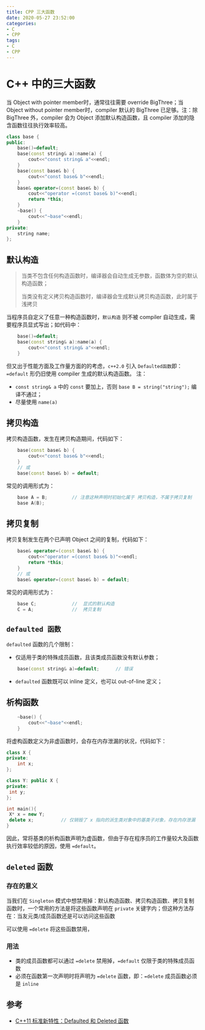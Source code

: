 ```yaml
---
title: CPP 三大函数
date: 2020-05-27 23:52:00
categories:
- C
- CPP
tags:
- C
- CPP
---
```


# C++ 中的三大函数

当 Object with pointer member时，通常往往需要 override BigThree；当 Object without pointer member时，compiler 默认的 BigThree 已足够。注：除 BigThree 外，compiler 会为 Object 添加默认构造函数，且 compiler 添加的隐含函数往往执行效率较高。

```c++
class base {
public:
    base()=default;
    base(const string& a):name(a) {
        cout<<"const string& a"<<endl;
    }
    base(const base& b) {
        cout<<"const base& b"<<endl;
    }
    base& operator=(const base& b) {
        cout<<"operator =(const base& b)"<<endl;
        return *this;
    }
    ~base() {
        cout<<"~base"<<endl;
    }
private:
    string name;
};
```

## 默认构造

> 当类不包含任何构造函数时，编译器会自动生成无参数，函数体为空的默认构造函数；
> 
> 当类没有定义拷贝构造函数时，编译器会生成默认拷贝构造函数，此时属于浅拷贝

当程序员自定义了任意一种构造函数时，`默认构造` 则不被 compiler 自动生成，需要程序员显式写出；如代码中：

```c++
    base()=default;
    base(const string& a):name(a) {
        cout<<"const string& a"<<endl;
    }
```

但又出于性能方面及工作量方面的的考虑，`c++2.0` 引入 `Defaulted函数`即：`=default` 形仍旧使用 compiler 生成的默认构造函数。
注：
- `const string& a` 中的 `const` 要加上，否则 `base B = string("string");` 编译不通过；
- 尽量使用 `name(a)`

## 拷贝构造

拷贝构造函数，发生在拷贝构造期间，代码如下：

```c++
    base(const base& b) {
        cout<<"const base& b"<<endl;
    }
    // 或
    base(const base& b) = default;
```

常见的调用形式为：

```c++
    base A = B;         // 注意这种声明时初始化属于 拷贝构造，不属于拷贝复制
    base A(B);
```

## 拷贝复制

拷贝复制发生在两个已声明 Object 之间的复制，代码如下：

```c++
    base& operator=(const base& b) {
        cout<<"operator =(const base& b)"<<endl;
        return *this;
    }
    // 或
    base& operator=(const base& b) = default;
```

常见的调用形式为：

```c++
    base C;             //  显式的默认构造
    C = A;              //  拷贝复制
```

## `defaulted 函数`

`defaulted` 函数的几个限制：
- 仅适用于类的特殊成员函数，且该类成员函数没有默认参数；

```c++
    base(const string& a)=default;      // 错误
```
- `defaulted` 函数既可以 inline 定义，也可以 out-of-line 定义；

## 析构函数

```c++
    ~base() {
        cout<<"~base"<<endl;
    }
```

将虚构函数定义为非虚函数时，会存在内存泄漏的状况，代码如下：

```c++
class X {
private:
    int x;
};

class Y: public X {
private:
 int y;
};

int main(){
 X* x = new Y;
 delete x;          // 仅销毁了 x 指向的派生类对象中的基类子对象，存在内存泄漏
}
```

因此，常将基类的析构函数声明为虚函数，但由于存在程序员的工作量较大及函数执行效率较低的原因，使用 `=default`。

## `deleted` 函数

### 存在的意义

当我们在 `Singleton` 模式中想禁用掉：默认构造函数、拷贝构造函数、拷贝复制函数时，一个常用的方法是将这些函数声明在 `private` 关键字内；但这种方法存在：当友元类/成员函数还是可以访问这些函数

可以使用 `=delete` 将这些函数禁用，

### 用法

- 类的成员函数都可以通过 `=delete` 禁用掉，`=default` 仅限于类的特殊成员函数
- 必须在函数第一次声明时将声明为 `=delete` 函数，即：`=delete` 成员函数必须是 `inline`

## 参考

- [C++11 标准新特性：Defaulted 和 Deleted 函数](https://www.ibm.com/developerworks/cn/aix/library/1212_lufang_c11new/index.html)